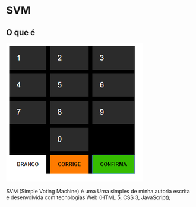 # SVM

## O que é

![Screenshot](svm.png)

SVM (Simple Voting Machine) é uma Urna simples de minha autoria escrita e desenvolvida com tecnologias Web (HTML 5, CSS 3, JavaScript);
